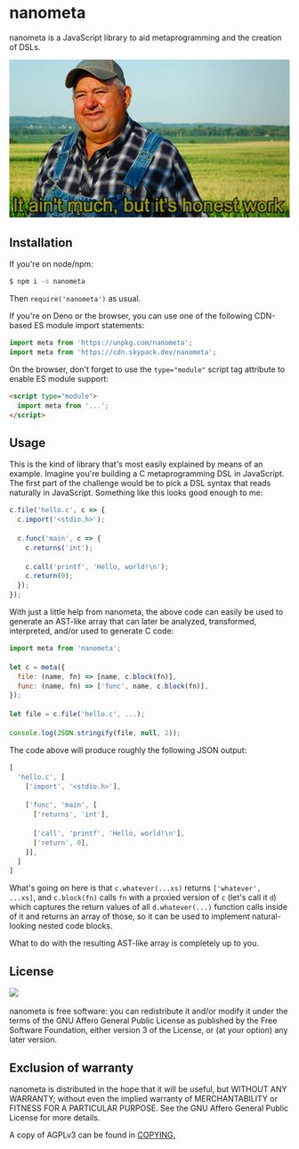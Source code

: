 # nanometa

nanometa is a JavaScript library to aid metaprogramming and the creation of DSLs.

![It ain't much, but it's honest work](aint_much.jpg)

## Installation

If you're on node/npm:

```sh
$ npm i -s nanometa
```

Then `require('nanometa')` as usual.

If you're on Deno or the browser, you can use one of the following CDN-based ES module import statements:

```js
import meta from 'https://unpkg.com/nanometa';
import meta from 'https://cdn.skypack.dev/nanometa';
```

On the browser, don't forget to use the `type="module"` script tag attribute to enable ES module support:

```html
<script type="module">
  import meta from '...';
</script>
```

## Usage

This is the kind of library that's most easily explained by means of an example. Imagine you're building a C metaprogramming DSL in JavaScript. The first part of the challenge would be to pick a DSL syntax that reads naturally in JavaScript. Something like this looks good enough to me:

```js
c.file('hello.c', c => {
  c.import('<stdio.h>');

  c.func('main', c => {
    c.returns('int');

    c.call('printf', 'Hello, world!\n');
    c.return(0);
  });
});
```

With just a little help from nanometa, the above code can easily be used to generate an AST-like array that can later be analyzed, transformed, interpreted, and/or used to generate C code:

```js
import meta from 'nanometa';

let c = meta({
  file: (name, fn) => [name, c.block(fn)],
  func: (name, fn) => ['func', name, c.block(fn)],
});

let file = c.file('hello.c', ...);

console.log(JSON.stringify(file, null, 2));
```

The code above will produce roughly the following JSON output:

```js
[
  'hello.c', [
    ['import', '<stdio.h>'],

    ['func', 'main', [
      ['returns', 'int'],

      ['call', 'printf', 'Hello, world!\n'],
      ['return', 0],
    ]],
  ]
]
```

What's going on here is that `c.whatever(...xs)` returns `['whatever', ...xs]`, and `c.block(fn)` calls `fn` with a proxied version of `c` (let's call it `d`) which captures the return values of all `d.whatever(...)` function calls inside of it and returns an array of those, so it can be used to implement natural-looking nested code blocks.

What to do with the resulting AST-like array is completely up to you.

## License

![](https://www.gnu.org/graphics/agplv3-155x51.png)

nanometa is free software: you can redistribute it and/or modify it under the terms of the GNU Affero General Public License as published by the Free Software Foundation, either version 3 of the License, or (at your option) any later version.

## Exclusion of warranty

nanometa is distributed in the hope that it will be useful, but WITHOUT ANY WARRANTY; without even the implied warranty of MERCHANTABILITY or FITNESS FOR A PARTICULAR PURPOSE. See the GNU Affero General Public License for more details.

A copy of AGPLv3 can be found in [COPYING.](COPYING)

